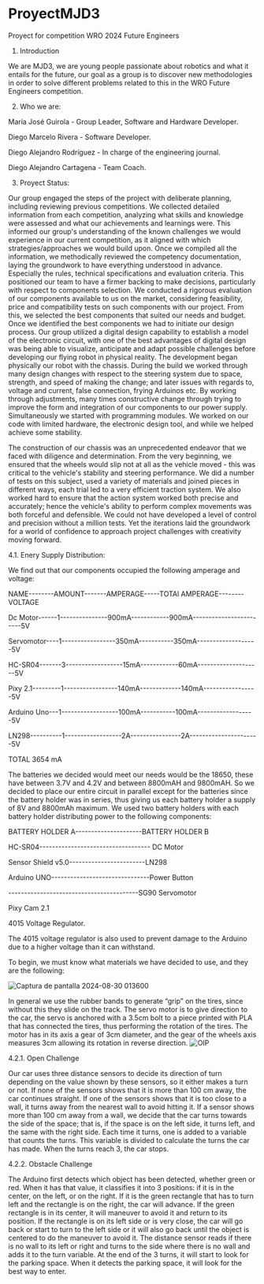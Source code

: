# ProyectMJD3
Proyect for competition WRO 2024 Future Engineers

1.	Introduction
   
We are MJD3, we are young people passionate about robotics and what it entails for the future, our goal as a group is to discover new methodologies in order to solve different problems related to this in the WRO Future Engineers competition.

2. Who we are:

María José Guirola          -    Group Leader, Software and Hardware Developer.

Diego Marcelo Rivera        -                 Software Developer.

Diego Alejandro Rodríguez   -                In charge of the engineering journal.

Diego Alejandro Cartagena   -              Team Coach.


3.	Proyect Status:

Our group engaged the steps of the project with deliberate planning, including reviewing previous competitions. We collected detailed information from each competition, analyzing what skills and knowledge were assessed and what our achievements and learnings were. This informed our group's understanding of the known challenges we would experience in our current competition, as it aligned with which strategies/approaches we would build upon. Once we compiled all the information, we methodically reviewed the competency documentation, laying the groundwork to have everything understood in advance. Especially the rules, technical specifications and evaluation criteria. This positioned our team to have a firmer backing to make decisions, particularly with respect to components selection. We conducted a rigorous evaluation of our components available to us on the market, considering feasibility, price and compatibility tests on such components with our project. From this, we selected the best components that suited our needs and budget. Once we identified the best components we had to initiate our design process. Our group utilized a digital design capability to establish a model of the electronic circuit, with one of the best advantages of digital design was being able to visualize, anticipate and adapt possible challenges before developing our flying robot in physical reality. The development began physically our robot with the chassis. During the build we worked through many design changes with respect to the steering system due to space, strength, and speed of making the change; and later issues with regards to, voltage and current, false connection, frying Arduinos etc. By working through adjustments, many times constructive change through trying to improve the form and integration of our components to our power supply. Simultaneously we started with programming modules. We worked on our code with limited hardware, the electronic design tool, and while we helped achieve some stability.

The construction of our chassis was an unprecedented endeavor that we faced with diligence and determination. From the very beginning, we ensured that the wheels would slip not at all as the vehicle moved - this was critical to the vehicle's stability and steering performance. We did a number of tests on this subject, used a variety of materials and joined pieces in different ways, each trial led to a very efficient traction system. We also worked hard to ensure that the action system worked both precise and accurately; hence the vehicle's ability to perform complex movements was both forceful and defensible. We could not have developed a level of control and precision without a million tests. Yet the iterations laid the groundwork for a world of confidence to approach project challenges with creativity moving forward.

4.1. Enery Supply Distribution:

We find out that our components occupied the following amperage and voltage:

NAME--------AMOUNT-------AMPERAGE-----TOTAl AMPERAGE--------VOLTAGE

Dc Motor------1---------------900mA------------900mA------------------------5V

Servomotor----1-----------------350mA-----------350mA-------------------5V

HC-SR04-------3------------------15mA------------60mA--------------------5V

Pixy 2.1---------1-----------------140mA-------------140mA-----------------5V

Arduino Uno---1------------------100mA-----------100mA------------------5V

LN298----------1------------------2A----------------2A----------------------5V

TOTAL	3654 mA	

The batteries we decided would meet our needs would be the 18650, these have between 3.7V and 4.2V and between 8800mAH and 9800mAH. So we decided to place our entire circuit in parallel except for the batteries since the battery holder was in series, thus giving us each battery holder a supply of 8V and 8800mAh maximum.
We used two battery holders with each battery holder distributing power to the following components:

BATTERY HOLDER A---------------------BATTERY HOLDER B

   HC-SR04----------------------------------- DC Motor
   
   Sensor Shield v5.0------------------------LN298
   
  Arduino UNO-------------------------------Power Button
  
  -----------------------------------------SG90 Servomotor

  Pixy Cam 2.1	
  
4015 Voltage Regulator.	


The 4015 voltage regulator is also used to prevent damage to the Arduino due to a higher voltage than it can withstand.

To begin, we must know what materials we have decided to use, and they are the following:

![Captura de pantalla 2024-08-30 013600](https://github.com/user-attachments/assets/d044d629-0b3b-4860-860b-7fa0538f8b9e)

In general we use the rubber bands to generate “grip” on the tires, since without this they slide on the track. The servo motor is to give direction to the car, the servo is anchored with a 3.5cm bolt to a piece printed with PLA that has connected the tires, thus performing the rotation of the tires. The motor has in its axis a gear of 3cm diameter, and the gear of the wheels axis measures 3cm allowing its rotation in reverse direction.
![OIP](https://github.com/user-attachments/assets/c1f1bbc2-9089-4ce9-bd6b-141e616ac50a)

4.2.1.   Open Challenge

Our car uses three distance sensors to decide its direction of turn depending on the value shown by these sensors, so it either makes a turn or not. If none of the sensors shows that it is more than 100 cm away, the car continues straight. If one of the sensors shows that it is too close to a wall, it turns away from the nearest wall to avoid hitting it. If a sensor shows more than 100 cm away from a wall, we decide that the car turns towards the side of the space; that is, if the space is on the left side, it turns left, and the same with the right side. Each time it turns, one is added to a variable that counts the turns. This variable is divided to calculate the turns the car has made. When the turns reach 3, the car stops.


4.2.2. Obstacle Challenge


The Arduino first detects which object has been detected, whether green or red. When it has that value, it classifies it into 3 positions: if it is in the center, on the left, or on the right. If it is the green rectangle that has to turn left and the rectangle is on the right, the car will advance. If the green rectangle is in its center, it will maneuver to avoid it and return to its position. If the rectangle is on its left side or is very close, the car will go back or start to turn to the left side or it will also go back until the object is centered to do the maneuver to avoid it. The distance sensor reads if there is no wall to its left or right and turns to the side where there is no wall and adds it to the turn variable. At the end of the 3 turns, it will start to look for the parking space. When it detects the parking space, it will look for the best way to enter.
